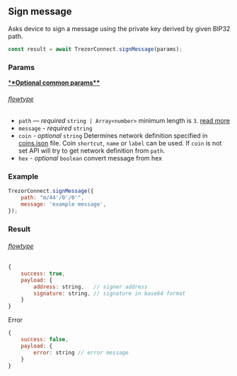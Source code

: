 ## Sign message

Asks device to sign a message using the private key derived by given BIP32 path.

```javascript
const result = await TrezorConnect.signMessage(params);
```

### Params

[\***\*Optional common params\*\***](commonParams.md)

###### [flowtype](../../src/js/types/params.js#L131-L135)

-   `path` — _required_ `string | Array<number>` minimum length is `3`. [read more](../path.md)
-   `message` - _required_ `string`
-   `coin` - _optional_ `string` Determines network definition specified in [coins.json](../../src/data/coins.json) file. Coin `shortcut`, `name` or `label` can be used. If `coin` is not set API will try to get network definition from `path`.
-   `hex` - _optional_ `boolean` convert message from hex

### Example

```javascript
TrezorConnect.signMessage({
    path: "m/44'/0'/0'",
    message: 'example message',
});
```

### Result

###### [flowtype](../../src/js/types/response.js#L113-L116)

```javascript
{
    success: true,
    payload: {
        address: string,   // signer address
        signature: string, // signature in base64 format
    }
}
```

Error

```javascript
{
    success: false,
    payload: {
        error: string // error message
    }
}
```
